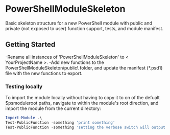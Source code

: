 # PowerShellModuleSkeleton
Basic skeleton structure for a new PowerShell module with public and private (not exposed to user) function support, tests, and module manifest.

## Getting Started
-Rename all instances of 'PowerShellModuleSkeleton' to < YourProjectName >.
-Add new functions to the PowerShellModuleSkeleton\public\ folder, and update the manifest (*.psd1) file with the new functions to export.

### Testing locally
To import the module locally without having to copy it to on of the defualt $psmoduleroot paths, navigate to within the module's root direction, and import the module from the current directory:
```PowerShell
Import-Module .\
Test-PublicFunction -something 'print something'
Test-PublicFunction -something 'setting the verbose switch will output the same message to the verbose stream, since the [cmdletingbinding()] decorator was used.
```
